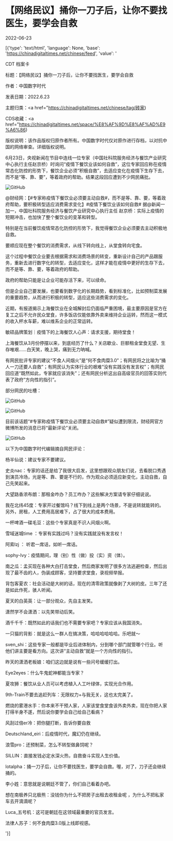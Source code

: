 # 【网络民议】捅你一刀子后，让你不要找医生，要学会自救

2022-06-23

[{'type': 'text/html', 'language': None, 'base': 'https://chinadigitaltimes.net/chinese/feed', 'value': '

CDT 档案卡

标题：【网络民议】捅你一刀子后，让你不要找医生，要学会自救

作者：中国数字时代

发表日期：2022.6.23

主题归类：<a href="https://chinadigitaltimes.net/chinese/tag/砖家)

CDS收藏：<a href="https://chinadigitaltimes.net/space/%E8%AF%9D%E8%AF%AD%E9%A6%86)

版权说明：该作品版权归原作者所有。中国数字时代仅对原作进行存档，以对抗中国的网络审查。详细版权说明。





6月23日，央视新闻在节目中连线一位专家（中国社科院服务经济与餐饮产业研究中心执行主任赵京桥）时询问“疫情下餐饮业该如何自救”，这位专家回应称在疫情常态化防控的形势下，餐饮企业必须“积极自救”，去适应变化在疫情下生存下去，而不是“等、靠、要”，等着政府的帮助。结果这段回应遭到不少网民痛批。

![GitHub](https://chinadigitaltimes.net/chinese/files/2022/06/image-1655988575709.png)



@财经网：【#专家称疫情下餐饮业必须要主动自救#，而不是等、靠、要，等着政府帮助，要积极转型适应消费需求变化】#疫情下餐饮业该如何自救# 据@新闻一加一，中国社科院服务经济与餐饮产业研究中心执行主任 赵京桥：实际上疫情的短期冲击，也加快了整个餐饮业的变革和转型。

特别是在当前餐饮疫情常态化防控的形势下，我觉得餐饮企业必须要去主动积极地自救。

要顺应现在整个餐饮的消费需求，从线下转向线上，从堂食转向宅食。

这个过程中餐饮企业要去根据需求和消费场景的转变，重新设计自己的产品跟服务，重新去进行数字化的转型，去适应变化，这样才能在疫情中更好的生存下去，而不是等、靠、要，等着政府的帮助。

政府的帮助只能是让企业可能存活下来，可以续命。

但是企业自己要发展，也要看到数字化的长期趋势，看到标准化，比如预制菜发展的重要趋势，从而进行积极的转型，适应这些消费需求的变化。





近期，有报道揭示上海餐饮业在全城解封后仍面临严重困境，最主要原因是官方在复工之后不允许民众堂食，许多饭店仅能依靠外卖来维持企业运转，然而这一模式的收入杯水车薪，难以维系企业的正常运转。



敏硕品牌策划｜疫情下的上海餐饮人心声：请求支援，期待堂食！





上海餐饮从3月份停摆以来，到底经历了什么？关店歇业、巨额租金堂食无望、生存唯艰……白天笑，晚上哭，痛到无力呐喊。



有网民批评专家的建议“不食人间烟火”是“何不食肉糜3.0”；有网民将之比喻为“捅人一刀还要人自救”；有网民认为实体行业的艰难“没有实践没有发言权”；有网民回应道“既然如此，专家就应该消失”；还有网民分析这出自高级官员的回答实则代表了政府“方向性的指引”。

部分网民的吐槽：

![GitHub](https://chinadigitaltimes.net/chinese/files/2022/06/image-1655986591531.png)

![GitHub](https://chinadigitaltimes.net/chinese/files/2022/06/image-1655986600420.png)

目前该话题“#专家称疫情下餐饮业必须要主动自救#”疑似遭到限流，财经网官方微博所发的消息已将“最新评论”关闭。

![GitHub](https://chinadigitaltimes.net/chinese/files/2022/06/image-1655987374801.png)

以下为中国数字时代编辑摘自网民评论：



杨半仙说：建议专家不要建议。

史炎nac：专家的话还是给了我很大启发，这里想跟观众朋友们说，去看脱口秀遇到演员冷场，光是等、靠、要是不行的，作为观众必须适应新变化，主动自救，自己先笑起来。

大望路香浓布朗：那租金咋办？员工咋办？这些解决方案请专家仔细说说。

我在北纬45度：专家开过餐馆吗？线下到线上是两个场景，不是说转就能转的。另外，房租，人工费用高居难下，占了很大的成本费用。

一杯啤酒一碟毛豆：这些个专家真是不识人间烟火啊。

雪域迷城time ：专家有实践过吗？没有实践就没有发言权！

阿索lzj ： 听君一席话，如听一席话。

sophy-Ivy：疫情期间，理（别）性（做）投（实）资（体）。

南之瓜：孟买现在各种大白打击堂食，然后商家发明了很多方法逃避检查，然后出现了最不齿的人，伪装成顾客，坚持要求堂食，录视频举报。

背包客夏农：社会活动是大树的话，现在的清零政策就像剥了大树的皮。三年了还是如此作死，骇人听闻。

夏天的白英英：让一部分观众，先自主发笑。

潇然学不会潇洒：以先笑带动后笑。

酒千千千：既然如此的话我们也不需要专家吧？专家应该从我国消失。

一只猫的背影：就是这么一群人在搞决策，哈哈哈哈哈哈。乐吧就～

sven_shi：这些专家一般都是毕业后进体制内，分到哪个部门就管哪个行业。听他们讲主要是看方向。这次讲“主动自救”就是一个方向性的指引。

昨天的潇洒老板娘：咱们这边就是说有一些问号缓缓打出。

Eye2eyes：什么牛鬼蛇神都能当专家？

夏攻狮：餐饮从业人员可以考虑植入人工叶绿体，实现光合作用。

9th-Train不要去追赶列车：无限权力+与我无关，这也太完美了。

燃烧的雾港水手：你本来不干预人家，人家该堂食堂食该外卖外卖，现在你把人家打得半身不遂，然后说你要学会自己给自己看病？

风刮过倍er冷：把你腿打断，告诉你要自救

Deutschland_eiri：后疫情时代，魔幻仍在继续。

浪雪pro：还预制菜，怎么不转型做鼻饲呢？

SILLIN：直接发钱必定水深火热，自救奋斗实现人生价值。

lotalpha：捅一刀子后，让你不要找医生，要学会自救。喔，对了，刀子还会继续捅的。

李小姓：意思就是说朝廷不管了，你们自己看着办吧。

想在南极养只北极熊：没钱你为什么不把房子出租去收租金呢 ，为什么不把私家车去开滴滴呢？

Luca_五号机：这可是朝廷在这领域最重要的官员发言。

法律人苏子：何不食肉糜3.0版上线即视感。

'}]